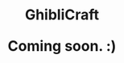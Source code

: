 <!--- Add a cool banner with GhibliCraft title here -->

<h1 align="center">GhibliCraft  <br>


Coming soon. :)
